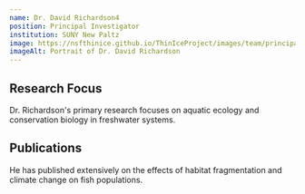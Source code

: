 ```yaml
---
name: Dr. David Richardson4
position: Principal Investigator
institution: SUNY New Paltz
image: https://nsfthinice.github.io/ThinIceProject/images/team/principal-investigators/david-richardson.jpg
imageAlt: Portrait of Dr. David Richardson
---
```

## Research Focus

Dr. Richardson's primary research focuses on aquatic ecology and conservation biology in freshwater systems.

## Publications

He has published extensively on the effects of habitat fragmentation and climate change on fish populations.
